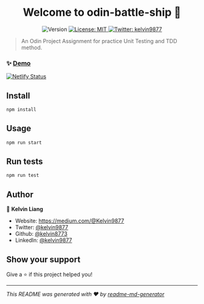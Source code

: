 <h1 align="center">Welcome to odin-battle-ship 👋</h1>
<p align="center">
  <img alt="Version" src="https://img.shields.io/badge/version-1.0.0-blue.svg?cacheSeconds=2592000" />
  <a href="#" target="_blank">
    <img alt="License: MIT" src="https://img.shields.io/badge/License-MIT-yellow.svg" />
  </a>
  <a href="https://twitter.com/kelvin9877" target="_blank">
    <img alt="Twitter: kelvin9877" src="https://img.shields.io/twitter/follow/kelvin9877.svg?style=social" />
  </a>
  
</p>

> An Odin Project Assignment for practice Unit Testing and TDD method.

### ✨ [Demo](https://battleshipgame.netlify.com/)
[![Netlify Status](https://api.netlify.com/api/v1/badges/e87bae3c-6191-41a1-acef-5132d171c053/deploy-status)](https://app.netlify.com/sites/battleshipgame/deploys)

## Install

```sh
npm install
```

## Usage

```sh
npm run start
```

## Run tests

```sh
npm run test
```

## Author

👤 **Kelvin Liang**

* Website: https://medium.com/@Kelvin9877
* Twitter: [@kelvin9877](https://twitter.com/kelvin9877)
* Github: [@kelvin8773](https://github.com/kelvin8773)
* LinkedIn: [@kelvin9877](https://linkedin.com/in/kelvin9877)

## Show your support

Give a ⭐️ if this project helped you!

***
_This README was generated with ❤️ by [readme-md-generator](https://github.com/kefranabg/readme-md-generator)_